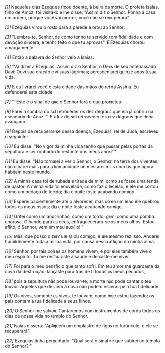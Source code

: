 *[1]* Naqueles dias Ezequias ficou doente, à beira da morte. O profeta Isaías, filho de Amoz, foi visitá-lo e lhe disse: "Assim diz o Senhor: Ponha a casa em ordem, porque você vai morrer; você não se recuperará".

*[2]* Ezequias virou o rosto para a parede e orou ao Senhor:

*[3]* "Lembra-te, Senhor, de como tenho te servido com fidelidade e com devoção sincera, e tenho feito o que tu aprovas". E Ezequias chorou amargamente.

*[4]* Então a palavra do Senhor veio a Isaías:

*[5]* "Vá dizer a Ezequias: ‘Assim diz o Senhor, o Deus de seu antepassado Davi: Ouvi sua oração e vi suas lágrimas; acrescentarei quinze anos à sua vida.

*[6]* E eu livrarei você e esta cidade das mãos do rei da Assíria. Eu defenderei esta cidade.

*[7]* " ‘Este é o sinal de que o Senhor fará o que prometeu:

*[8]* Farei a sombra do sol retroceder os dez degraus que ela já cobriu na escadaria de Acaz’ ". E a luz do sol retrocedeu os dez degraus que tinha avançado.

*[9]* Depois de recuperar-se dessa doença, Ezequias, rei de Judá, escreveu o seguinte:

*[10]* Eu disse: "No vigor da minha vida tenho que passar pelas portas da sepultura e ser roubado do restante dos meus anos? "

*[11]* Eu disse: "Não tornarei a ver o Senhor, o Senhor, na terra dos viventes; não olharei mais para a humanidade nem estarei mais com os que agora habitam neste mundo.

*[12]* A minha casa foi derrubada e tirada de mim, como se fosse uma tenda de pastor. A minha vida foi enovelada, como faz o tecelão, e ele me cortou como um pedaço de tecido; dia e noite foste acabando comigo.

*[13]* Esperei pacientemente até o alvorecer, mas como um leão ele quebrou todos os meus ossos; dia e noite foste acabando comigo.

*[14]* Gritei como um andorinhão, como um tordo; gemi como uma pomba chorosa. Olhando para os céus, enfraqueceram-se os meus olhos. Estou aflito, ó Senhor, vem em meu auxílio! "

*[15]* Mas, que posso dizer? Ele falou comigo, e ele mesmo fez isso. Andarei humildemente toda a minha vida, por causa dessa aflição da minha alma.

*[16]* Senhor, por tais coisas os homens vivem, e por elas também vive o meu espírito. Tu me restauraste a saúde e deixaste-me viver.

*[17]* Foi para o meu benefício que tanto sofri. Em teu amor me guardaste da cova da destruição; lançaste para trás de ti todos os meus pecados,

*[18]* pois a sepultura não pode louvar-te, a morte não pode cantar o teu louvor. Aqueles que descem à cova não podem esperar pela tua fidelidade.

*[19]* Os vivos, somente os vivos, te louvam, como hoje estou fazendo; os pais contam a tua fidelidade a seus filhos.

*[20]* O Senhor me salvou. Cantaremos com instrumentos de corda todos os dias de nossa vida no templo do Senhor.

*[21]* Isaías dissera: "Apliquem um emplastro de figos no furúnculo, e ele se recuperará".

*[22]* Ezequias tinha perguntado: "Qual será o sinal de que subirei ao templo do Senhor? "

